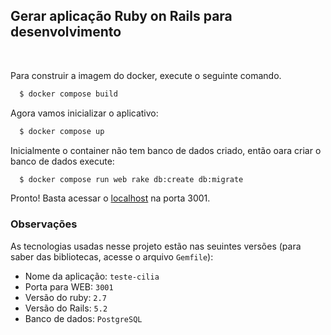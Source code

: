 ## Gerar aplicação Ruby on Rails para desenvolvimento
<br />

Para construir a imagem do docker, execute o seguinte comando.
```bash
  $ docker compose build
```

Agora vamos inicializar o aplicativo:
```bash
  $ docker compose up
```

Inicialmente o container não tem banco de dados criado, então oara criar o banco de dados execute:
```bash
  $ docker compose run web rake db:create db:migrate
```

Pronto! Basta acessar o [localhost](http://localhost:3001/) na porta 3001.
<br/>

### Observações
As tecnologias usadas nesse projeto estão nas seuintes versões (para saber das bibliotecas, acesse o arquivo `Gemfile`): 

- Nome da aplicação: `teste-cilia`
- Porta para WEB: `3001`
- Versão do ruby: `2.7`
- Versão do Rails: `5.2`
- Banco de dados: `PostgreSQL`
